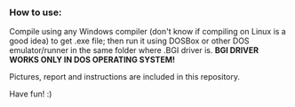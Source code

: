 ### How to use:

Compile using any Windows compiler (don't know if compiling on Linux is a good idea) to get .exe file; then run it using DOSBox or other DOS emulator/runner in the same folder where .BGI driver is. **BGI DRIVER WORKS ONLY IN DOS OPERATING SYSTEM!**

Pictures, report and instructions are included in this repository.

Have fun! :)

